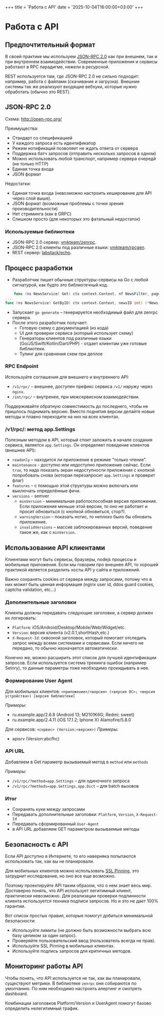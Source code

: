 +++
title = 'Работа с API'
date = '2025-10-04T16:00:00+03:00'
+++

# Работа с API

## Предпочтительный формат

В своей практике мы используем [JSON-RPC 2.0](https://www.jsonrpc.org/specification) как при внешнем, так и при
внутреннем взаимодействии.
Современные приложения и сервисы работают в RPC парадигме, нежели в ресурсной.

REST используется там, где JSON-RPC 2.0 не сильно подходит: например, работа с файлами (скачивание и загрузка).
Внешние системы так же реализуют входящие вебхуки, которые нужно обработать (обычно это REST).

## JSON-RPC 2.0

Схема: http://open-rpc.org/

Преимущества:

* Стандарт со спецификацией
* У каждого запроса есть идентификатор
* Режим нотификаций позволяет не ждать ответа от сервера
* Поддержка батч запросов (отправить несколько запросов в одном)
* Можно использовать любой транспорт, например сервера очередй (не только HTTP)
* Единая точка входа
* JSON формат

Недостатки:

* Единая точка входа (невозможно настроить кеширование для API через слой выше).
* JSON формат (возможные проблемы с точки зрения производительности)
* Нет стриминга (как в GRPC)
* Слишком просто (для некоторых это фатальный недостаток)

### Используемые библиотеки

* JSON-RPC 2.0 сервер: [vmkteam/zenrpc](https://github.com/vmkteam/zenrpc).
* JSON-RPC 2.0 клиенты под различные языки: [vmkteam/rpcgen](https://github.com/vmkteam/rpcgen).
* REST сервер: [labstack/echo](https://github.com/labstack/echo/).

## Процесс разработки

* Разработчик пишет обычные структуры-сервисы на Go с любой сигнатурой, как будто это библиотечный код.

```go
    func (ns NewsService) Get( ctx context.Context, nf NewsFilter, page, pageSize *int) ([]News, error) {
...
func (ns NewsService) GetByID( ctx context.Context, newsID int) (*News, error) {
```

* Запускает `go generate` – генерируется необходимый файл для zenrpc сервера.
* После этого разработчик получает:
    * Готовую схему с документацией (из кода)
    * UI для проверки сервиса (который использует схему)
    * Генераторы клиентов под различные языки (Go/JS/Swift/Kotlin/Dart/PHP) - отдает клиентам уже готовые библиотеки.
    * Тулинг для сравнения схем при деплое

### RPC Endpoint

Используйте соглашения для внешнего и внутреннего API:
* `/v1/rpc/` – внешнее, доступен префикс сервиса `/v1/` наружу через `nginx`.
* `/int/rpc/` – внутренее, при межсервисном взаимодействии.

Поддерживайте обратную совместимость до последнего, чтобы не пришлось поднимать версию. 
Вместо поднятия версии делайте новые методы и плавно переходите на них на всех клиентах.

### /v1/rpc/: метод app.Settings

Полезным методом в API, который стоит заложить в начале создания сервиса, является `app.Settings`. Он определяет поведение клиентов (внешнее API):
* `readonly` – находится ли приложение в режиме "только чтение". 
* `maintenance` - доступно или недоступно приложение сейчас. Если `true`, то надо показать экран недоступности приложения с кнопкой попробовать снова (которая перезапросит `app.Settings` и проверит флаг)
* `features` – с помощью этой структуры можно включать или выключать определённые фичи.
* `versions` - semver
    * `minVersion` - минимальная работоспособная версия приложения. Если приложение меньше этой версии, то оно не работает и просит обновиться (с кнопкой обновиться, стор?).
    * `warningVersion` – показать нотис, то неплохо было бы обновить приложение.
    * `invalidVersions` – массив заблокированных версий, поведение такое же, как с `minVersion`.

## Использование API клиентами

Клиентами могут быть сервисы, браузеры, nodejs процессы и мобильные приложения.
Если мы говорим про внешнее API, то хорошей практикой является разделить хосты API у сайта и приложений.

Важно сохранять cookies от сервера между запросами, потому что в них может быть ценная информация (nginx user id, ddos
guard cookies, captcha validation, etc...)

### Дополнительные заголовки

Клиенты должны передавать следующие заголовки, а сервер должен их логировать:

* `Platform`: iOS/Android/Desktop/Mobile/Web/Widget/etc.
* `Version`: версия клиента (v2.0.1,shortHash,etc.)
* `X-Request-Id`: сквозной заголовок, который помогает отследить запрос между всеми системами и сервисами. Если ничего
  не передано, то обычно назначается автоматически.

Конечно же, можно расширить этот список для лучшей идентификации запросов.
Если используется система трекинга ошибок (например Setnry), то данные параметры тоже необходимо прокидывать в нее.

### Формирование User Agent

Для мобильных клиентов: `<приложение>/<версия> (<версия ОС>; <версия устройства>) [версия библиотеки]`

_Примеры:_

* ru.example.app/2.6.8 (Android 13; M2101K6G; Redmi; sweet)
* ru.example.app/2.4.11 (iOS 17.1.2; Iphone X) Alamofire/5.8.0

Для сервисов: `<сервис> (Version:<версия>)`
_Примеры:_

* apisrv (Version:abcfhc)

### API URL

Добавляем в Get параметр вызываемый метод в `method` или `methods`

_Примеры:_
* `/v1/rpc/?method=app.Settings` – для одиночного запроса
* `/v1/rpc/?methods=app.Settings,app.Dict` – для batch вызовов

### Итог

* Сохранять куки между запросами
* Передавать дополнительные заголовки: `Platform`, `Version`, `X-Request-Id`
* Передавать сформированный `User-Agent`
* в API URL добавляем GET параметром вызываемые методы

## Безопасность с API

Если API доступно в Интернете, то его наверняка попытаются использовать так, как вы не планировали.

Для мобильных клиентов можно
использовать [SSL Pinning](https://habr.com/ru/companies/swordfish_security/articles/661093/), это затруднит
исследование, но оно все еще возможно.

Поэтому проектируйте API таким образом, что о нем знает весь мир. Достоверно понять, что API использует легитимный
клиент, практически невозможно.
Для реализации проверки подлинности клиента используется техника подписи запросов. Но и это не дает 100% гарантии.

Вот список простых правил, которые помогут добиться минимальной безопасности:

* Используйте лимиты (не должно быть возможности выбрать всю базу целиком за один запрос).
* Проверяйте пользовательский ввод (пользователь всегда не прав).
* Используйте SSL Pinning в мобильных клиентах.
* Используйте подпись запросов для критичных методов.

## Мониторинг работы API

Чтобы понять, что API используется не так, как вы планировали, существуют метрики.
В библиотеке `zenrpc` они собираются по умолчанию. По ним необходимо настроить алертинг и смотреть dashboard.

Комбинации заголовков Platform/Version и UserAgent помогут базово определить нелегитимный трафик.